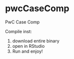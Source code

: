 # pwcCaseComp
PwC Case Comp 

Compile inst:
1. download entire binary
1. open in RStudio
1. Run and enjoy!
